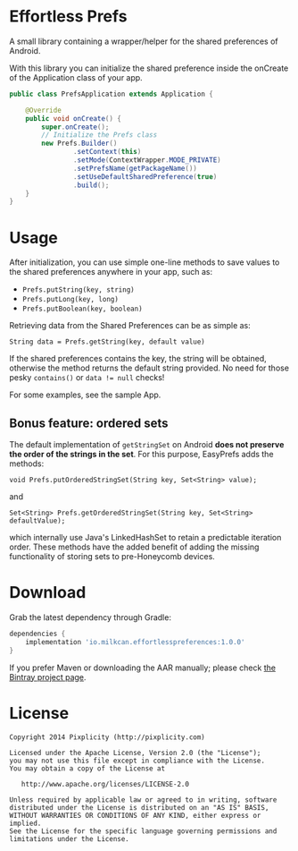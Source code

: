Effortless Prefs
===

A small library containing a wrapper/helper for the shared preferences of Android.

With this library you can initialize the shared preference inside the onCreate of the Application class of your app.

```Java
public class PrefsApplication extends Application {

    @Override
    public void onCreate() {
        super.onCreate();
        // Initialize the Prefs class
        new Prefs.Builder()
                .setContext(this)
                .setMode(ContextWrapper.MODE_PRIVATE)
                .setPrefsName(getPackageName())
                .setUseDefaultSharedPreference(true)
                .build();
    }
}
```

# Usage

After initialization, you can use simple one-line methods to save values to the shared preferences anywhere in your app, such as:

- `Prefs.putString(key, string)`
- `Prefs.putLong(key, long)`
- `Prefs.putBoolean(key, boolean)` 

Retrieving data from the Shared Preferences can be as simple as:

    String data = Prefs.getString(key, default value)

If the shared preferences contains the key, the string will be obtained, otherwise the method returns the default string provided. No need for those pesky `contains()` or `data != null` checks!

For some examples, see the sample App.

## Bonus feature: ordered sets

The default implementation of `getStringSet` on Android **does not preserve the order of the strings in the set**. For this purpose, EasyPrefs adds the methods:

    void Prefs.putOrderedStringSet(String key, Set<String> value);

and

    Set<String> Prefs.getOrderedStringSet(String key, Set<String> defaultValue);

which internally use Java's LinkedHashSet to retain a predictable iteration order. These methods have the added benefit of adding the missing functionality of storing sets to pre-Honeycomb devices.


# Download
Grab the latest dependency through Gradle:
```Groovy
dependencies {
    implementation 'io.milkcan.effortlesspreferences:1.0.0'
}
```

If you prefer Maven or downloading the AAR manually; please check [the Bintray project page](https://bintray.com/pixplicity/android/EasyPrefs).

# License

```
Copyright 2014 Pixplicity (http://pixplicity.com)

Licensed under the Apache License, Version 2.0 (the "License");
you may not use this file except in compliance with the License.
You may obtain a copy of the License at

   http://www.apache.org/licenses/LICENSE-2.0

Unless required by applicable law or agreed to in writing, software
distributed under the License is distributed on an "AS IS" BASIS,
WITHOUT WARRANTIES OR CONDITIONS OF ANY KIND, either express or implied.
See the License for the specific language governing permissions and
limitations under the License.
```
